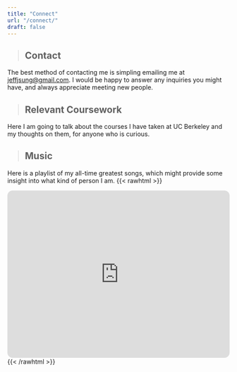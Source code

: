 ```yaml
---
title: "Connect"
url: "/connect/"
draft: false
---
```

>## Contact
The best method of contacting me is simpling emailing me at jeffjsung@gmail.com. I would be happy to answer any inquiries you might have, and always appreciate meeting new people.

>## Relevant Coursework
Here I am going to talk about the courses I have taken at UC Berkeley and my thoughts on them, for anyone who is curious.
>## Music
Here is a playlist of my all-time greatest songs, which might provide some insight into what kind of person I am. 
{{< rawhtml >}}
    <div>
        <iframe style="border-radius:12px" src="https://open.spotify.com/playlist/2vYCiBGwbPpkxCtVaefZlG?si=eab9c82d529e4d14" width="100%" height="380" frameBorder="0" allowfullscreen="" allow="autoplay; clipboard-write; encrypted-media; fullscreen; picture-in-picture">
        </iframe>
    </div>
{{< /rawhtml >}}